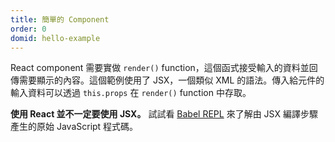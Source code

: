 ```yaml
---
title: 簡單的 Component
order: 0
domid: hello-example
---
```


React component 需要實做 `render()` function，這個函式接受輸入的資料並回傳需要顯示的內容。這個範例使用了 JSX，一個類似 XML 的語法。傳入給元件的輸入資料可以透過 `this.props` 在 `render()` function 中存取。

**使用 React 並不一定要使用 JSX。** 試試看 [Babel REPL](babel://es5-syntax-example) 來了解由 JSX 編譯步驟產生的原始 JavaScript 程式碼。
